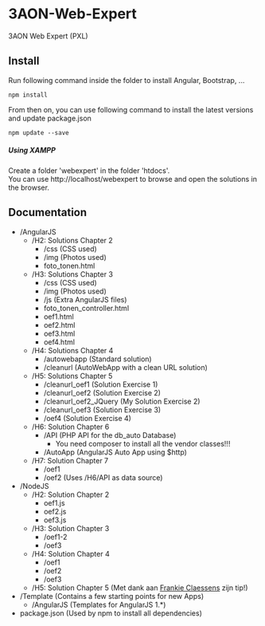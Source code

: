 # 3AON-Web-Expert
3AON Web Expert (PXL)

## Install

Run following command inside the folder to install Angular, Bootstrap, ...

```
npm install
```

From then on, you can use following command to install the latest versions and update package.json

```
npm update --save
```

##### Using XAMPP

Create a folder 'webexpert' in the folder 'htdocs'.  
You can use http://localhost/webexpert to browse and open the solutions in the browser.

## Documentation

* /AngularJS
    * /H2: Solutions Chapter 2
        * /css (CSS used)
        * /img (Photos used)
        * foto_tonen.html
    * /H3: Solutions Chapter 3
        * /css (CSS used)
        * /img (Photos used)
        * /js (Extra AngularJS files)
        * foto_tonen_controller.html
        * oef1.html
        * oef2.html
        * oef3.html
        * oef4.html
    * /H4: Solutions Chapter 4
        * /autowebapp (Standard solution)
        * /cleanurl (AutoWebApp with a clean URL solution)
    * /H5: Solutions Chapter 5
        * /cleanurl_oef1 (Solution Exercise 1)
        * /cleanurl_oef2 (Solution Exercise 2)
        * /cleanurl_oef2_JQuery (My Solution Exercise 2)
        * /cleanurl_oef3 (Solution Exercise 3)
        * /oef4 (Solution Exercise 4)
    * /H6: Solution Chapter 6
        * /API (PHP API for the db_auto Database)
            * You need composer to install all the vendor classes!!!
        * /AutoApp (AngularJS Auto App using $http)
    * /H7: Solution Chapter 7
        * /oef1
        * /oef2 (Uses /H6/API as data source)
* /NodeJS
    * /H2: Solution Chapter 2
        * oef1.js
        * oef2.js
        * oef3.js
    * /H3: Solution Chapter 3
        * /oef1-2
        * /oef3
    * /H4: Solution Chapter 4
        * /oef1
        * /oef2
        * /oef3
    * /H5: Solution Chapter 5 (Met dank aan [Frankie Claessens](https://www.facebook.com/thisisfraa) zijn tip!)
* /Template (Contains a few starting points for new Apps)
    * /AngularJS (Templates for AngularJS 1.*)
* package.json (Used by npm to install all dependencies)